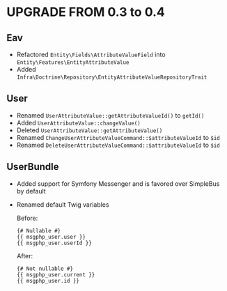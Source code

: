 # UPGRADE FROM 0.3 to 0.4

## Eav

- Refactored `Entity\Fields\AttributeValueField` into `Entity\Features\EntityAttributeValue`
- Added `Infra\Doctrine\Repository\EntityAttributeValueRepositoryTrait`

## User

- Renamed `UserAttributeValue::getAttributeValueId()` to `getId()`
- Added `UserAttributeValue::changeValue()`
- Deleted `UserAttributeValue::getAttributeValue()`
- Renamed `ChangeUserAttributeValueCommand::$attributeValueId` to `$id`
- Renamed `DeleteUserAttributeValueCommand::$attributeValueId` to `$id`

## UserBundle

- Added support for Symfony Messenger and is favored over SimpleBus by default
- Renamed default Twig variables

    Before:

    ```
    {# Nullable #}
    {{ msgphp_user.user }}
    {{ msgphp_user.userId }}
    ```

    After:

    ```
    {# Not nullable #}
    {{ msgphp_user.current }}
    {{ msgphp_user.id }}
    ```
